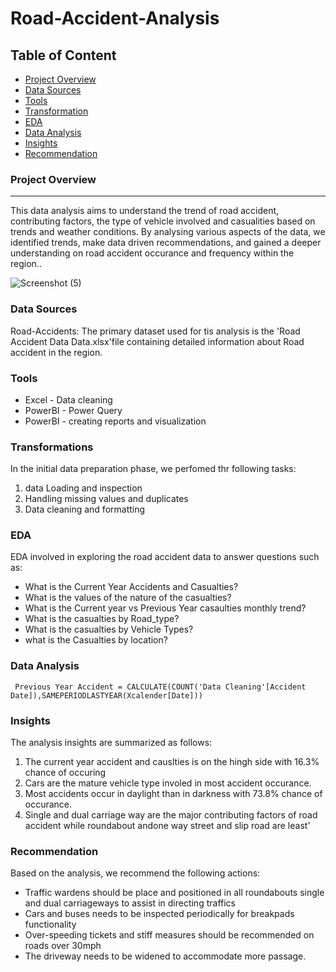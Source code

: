 # Road-Accident-Analysis

## Table of Content
- [Project Overview](#project-overview)
- [Data Sources](#data-sources)
- [Tools](#tools)
- [Transformation](#transformations)
- [EDA](#eda)
- [Data Analysis](#data-analysis)
- [Insights](#insights)
- [Recommendation](#recommendation)

### Project Overview
---

This data analysis aims to understand the trend of road accident, contributing factors, the type of  vehicle involved and casualities based on trends and weather conditions. By analysing various aspects of the data, we identified trends, make data driven recommendations, and gained a deeper understanding on road accident occurance and frequency within the region..

![Screenshot (5)](https://github.com/OgechukwuLily/Road-Accident-Analysis/assets/160866623/9b1cfdbd-68de-46d5-96fe-41942f2a138c)

### Data Sources
Road-Accidents: The primary dataset used for tis analysis is the 'Road Accident Data Data.xlsx'file containing detailed information about Road accident in the region.

### Tools
- Excel - Data cleaning
- PowerBI - Power Query
- PowerBI - creating reports and visualization



### Transformations

In the initial data preparation phase, we perfomed thr following tasks:
1. data Loading and inspection
2. Handling missing values and duplicates
3. Data cleaning and formatting
 

### EDA

EDA involved in exploring the road accident data to answer questions such as:

- What is the Current Year Accidents and Casualties?
- What is the values of the nature of the casualties?
- What is the Current year vs Previous Year casaulties monthly trend?
- What is the casualties by Road_type?
- What is the casualties by Vehicle Types?
- what is the Casualties by location?
    
### Data Analysis
```PowerBI
 Previous Year Accident = CALCULATE(COUNT('Data Cleaning'[Accident Date]),SAMEPERIODLASTYEAR(Xcalender[Date]))
 ```

### Insights
The analysis insights are summarized as follows:
1. The current year accident and causlties is on the hingh side with 16.3% chance of occuring
2. Cars are the mature vehicle type involed in most accident occurance.
3. Most accidents occur in daylight than in darkness with 73.8% chance of occurance.
4. Single and dual carriage way are the major contributing factors of road accident while roundabout andone way street and slip road are least'

### Recommendation
      
Based on the analysis, we recommend the following actions:
- Traffic wardens should be place and positioned in all roundabouts single and dual carriageways to assist in  directing traffics
- Cars and buses needs to be inspected periodically for breakpads functionality
- Over-speeding tickets and stiff measures should be recommended on roads over 30mph
- The driveway needs to be widened to accommodate more passage.
      
 
